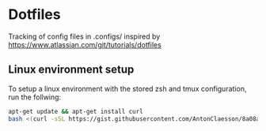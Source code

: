 # Dotfiles
Tracking of config files in .configs/ inspired by https://www.atlassian.com/git/tutorials/dotfiles

## Linux environment setup
To setup a linux environment with the stored zsh and tmux configuration, run the follwing:
```bash
apt-get update && apt-get install curl
bash <(curl -sSL https://gist.githubusercontent.com/AntonClaesson/8a08ae6a11224c5b1d2acb2f92a508c8/raw/)
```
